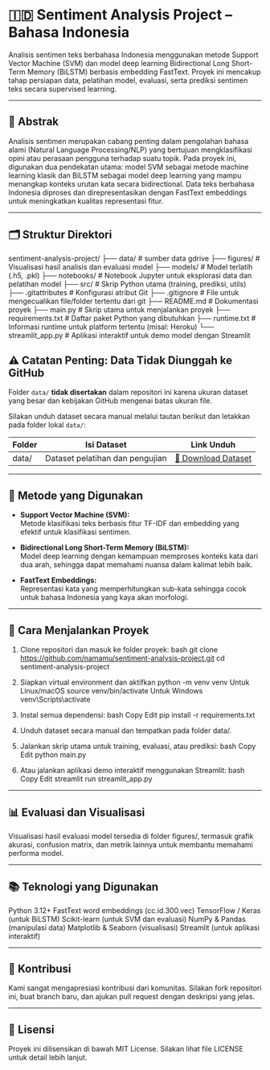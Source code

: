 # 🇮🇩 Sentiment Analysis Project – Bahasa Indonesia

Analisis sentimen teks berbahasa Indonesia menggunakan metode Support Vector Machine (SVM) dan model deep learning Bidirectional Long Short-Term Memory (BiLSTM) berbasis embedding FastText. Proyek ini mencakup tahap persiapan data, pelatihan model, evaluasi, serta prediksi sentimen teks secara supervised learning.

---

## 📖 Abstrak

Analisis sentimen merupakan cabang penting dalam pengolahan bahasa alami (Natural Language Processing/NLP) yang bertujuan mengklasifikasi opini atau perasaan pengguna terhadap suatu topik. Pada proyek ini, digunakan dua pendekatan utama: model SVM sebagai metode machine learning klasik dan BiLSTM sebagai model deep learning yang mampu menangkap konteks urutan kata secara bidirectional. Data teks berbahasa Indonesia diproses dan direpresentasikan dengan FastText embeddings untuk meningkatkan kualitas representasi fitur.

---

## 🗂 Struktur Direktori

sentiment-analysis-project/
├── data/ # sumber data gdrive
├── figures/ # Visualisasi hasil analisis dan evaluasi model
├── models/ # Model terlatih (.h5, .pkl)
├── notebooks/ # Notebook Jupyter untuk eksplorasi data dan pelatihan model
├── src/ # Skrip Python utama (training, prediksi, utils)
├── .gitattributes # Konfigurasi atribut Git
├── .gitignore # File untuk mengecualikan file/folder tertentu dari git
├── README.md # Dokumentasi proyek
├── main.py # Skrip utama untuk menjalankan proyek
├── requirements.txt # Daftar paket Python yang dibutuhkan
├── runtime.txt # Informasi runtime untuk platform tertentu (misal: Heroku)
└── streamlit_app.py # Aplikasi interaktif untuk demo model dengan Streamlit


## ⚠️ Catatan Penting: Data Tidak Diunggah ke GitHub

Folder `data/` **tidak disertakan** dalam repositori ini karena ukuran dataset yang besar dan kebijakan GitHub mengenai batas ukuran file.

Silakan unduh dataset secara manual melalui tautan berikut dan letakkan pada folder lokal `data/`:

| Folder  | Isi Dataset                      | Link Unduh                                                                                       |
| ------- | -------------------------------- | ------------------------------------------------------------------------------------------------ |
| data/   | Dataset pelatihan dan pengujian   | [🔗 Download Dataset](https://drive.google.com/uc?id=YOUR_DATA_ID&export=download)               |

---

## 🧪 Metode yang Digunakan

- **Support Vector Machine (SVM):**  
  Metode klasifikasi teks berbasis fitur TF-IDF dan embedding yang efektif untuk klasifikasi sentimen.

- **Bidirectional Long Short-Term Memory (BiLSTM):**  
  Model deep learning dengan kemampuan memproses konteks kata dari dua arah, sehingga dapat memahami nuansa dalam kalimat lebih baik.

- **FastText Embeddings:**  
  Representasi kata yang memperhitungkan sub-kata sehingga cocok untuk bahasa Indonesia yang kaya akan morfologi.

---


## 🚀 Cara Menjalankan Proyek

1. Clone repositori dan masuk ke folder proyek:
bash
git clone https://github.com/namamu/sentiment-analysis-project.git
cd sentiment-analysis-project

2. Siapkan virtual environment dan aktifkan
python -m venv venv
Untuk Linux/macOS
source venv/bin/activate
Untuk Windows
venv\Scripts\activate

3. Instal semua dependensi:
bash
Copy
Edit
pip install -r requirements.txt

4. Unduh dataset secara manual dan tempatkan pada folder data/.

5. Jalankan skrip utama untuk training, evaluasi, atau prediksi:
bash
Copy
Edit
python main.py

6. Atau jalankan aplikasi demo interaktif menggunakan Streamlit:
bash
Copy
Edit
streamlit run streamlit_app.py

---

## 📊 Evaluasi dan Visualisasi
Visualisasi hasil evaluasi model tersedia di folder figures/, termasuk grafik akurasi, confusion matrix, dan metrik lainnya untuk membantu memahami performa model.

---


## 📚 Teknologi yang Digunakan
Python 3.12+
FastText word embeddings (cc.id.300.vec)
TensorFlow / Keras (untuk BiLSTM)
Scikit-learn (untuk SVM dan evaluasi)
NumPy & Pandas (manipulasi data)
Matplotlib & Seaborn (visualisasi)
Streamlit (untuk aplikasi interaktif)

---

## 🤝 Kontribusi
Kami sangat mengapresiasi kontribusi dari komunitas. Silakan fork repositori ini, buat branch baru, dan ajukan pull request dengan deskripsi yang jelas.

---

## 📄 Lisensi
Proyek ini dilisensikan di bawah MIT License. Silakan lihat file LICENSE untuk detail lebih lanjut.


